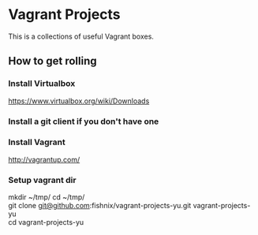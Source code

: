 # Vagrant Projects

This is a collections of useful Vagrant boxes.

## How to get rolling

### Install Virtualbox
https://www.virtualbox.org/wiki/Downloads

### Install a git client if you don't have one

### Install Vagrant
http://vagrantup.com/  

### Setup vagrant dir

mkdir ~/tmp/
cd ~/tmp/  
git clone git@github.com:fishnix/vagrant-projects-yu.git vagrant-projects-yu  
cd vagrant-projects-yu  
